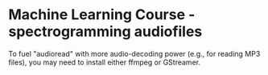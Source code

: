 # Machine Learning Course - spectrogramming audiofiles

To fuel "audioread" with more audio-decoding power (e.g., for reading MP3 files), you may need to install either ffmpeg or GStreamer.
